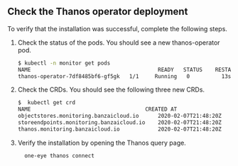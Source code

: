 ## Check the Thanos operator deployment

To verify that the installation was successful, complete the following steps.

1. Check the status of the pods. You should see a new thanos-operator pod.

    ```bash
    $ kubectl -n monitor get pods
    NAME                                        READY   STATUS    RESTARTS   AGE
    thanos-operator-7df8485bf6-gf5gk   1/1     Running   0          13s
    ```

1. Check the CRDs. You should see the following three new CRDs.

    ```bash
    $  kubectl get crd
    NAME                                    CREATED AT
    objectstores.monitoring.banzaicloud.io      2020-02-07T21:48:20Z
    storeendpoints.monitoring.banzaicloud.io    2020-02-07T21:48:20Z
    thanos.monitoring.banzaicloud.io            2020-02-07T21:48:20Z
    ```

1. Verify the installation by opening the Thanos query page.

    ```bash
      one-eye thanos connect
    ```
